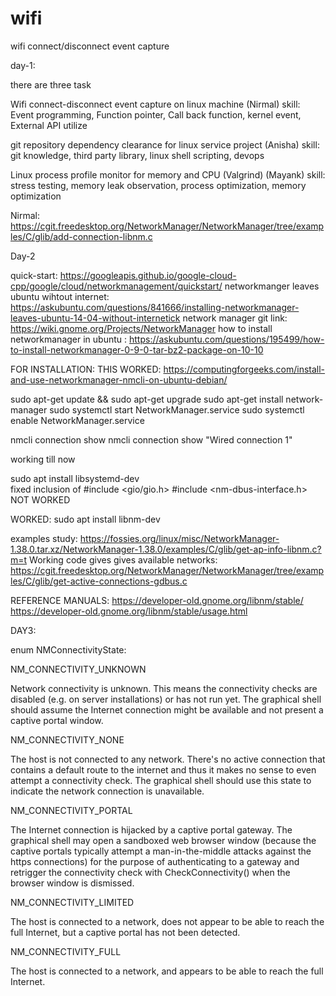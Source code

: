 # wifi
wifi connect/disconnect event capture

day-1:

there are three task

Wifi connect-disconnect event capture on linux machine (Nirmal)
skill: Event programming, Function pointer, Call back function, kernel event, External API utilize

git repository dependency clearance for linux service project (Anisha)
skill: git knowledge, third party library, linux shell scripting, devops

Linux process profile monitor for memory and CPU (Valgrind) (Mayank)
skill: stress testing, memory leak observation, process optimization, memory optimization



Nirmal:
https://cgit.freedesktop.org/NetworkManager/NetworkManager/tree/examples/C/glib/add-connection-libnm.c





Day-2

quick-start: https://googleapis.github.io/google-cloud-cpp/google/cloud/networkmanagement/quickstart/
networkmanger leaves ubuntu wihtout internet: https://askubuntu.com/questions/841666/installing-networkmanager-leaves-ubuntu-14-04-without-internetick
network manager git link: https://wiki.gnome.org/Projects/NetworkManager
how to install networkmanager in ubuntu : https://askubuntu.com/questions/195499/how-to-install-networkmanager-0-9-0-tar-bz2-package-on-10-10


FOR INSTALLATION: 
THIS WORKED:  https://computingforgeeks.com/install-and-use-networkmanager-nmcli-on-ubuntu-debian/


sudo apt-get update && sudo apt-get upgrade
sudo apt-get install network-manager
sudo systemctl start NetworkManager.service
sudo systemctl enable NetworkManager.service


nmcli connection show
nmcli connection show "Wired connection 1"

working till now


sudo apt install libsystemd-dev  
fixed inclusion of
#include <gio/gio.h>
#include <nm-dbus-interface.h>
NOT WORKED





WORKED: sudo apt install libnm-dev



examples study:
https://fossies.org/linux/misc/NetworkManager-1.38.0.tar.xz/NetworkManager-1.38.0/examples/C/glib/get-ap-info-libnm.c?m=t
Working code gives gives available networks: https://cgit.freedesktop.org/NetworkManager/NetworkManager/tree/examples/C/glib/get-active-connections-gdbus.c


REFERENCE MANUALS:
https://developer-old.gnome.org/libnm/stable/
https://developer-old.gnome.org/libnm/stable/usage.html





DAY3:

enum NMConnectivityState:

NM_CONNECTIVITY_UNKNOWN

Network connectivity is unknown. This means the connectivity checks are disabled (e.g. on server installations) or has not run yet. The graphical shell should assume the Internet connection might be available and not present a captive portal window.

 
NM_CONNECTIVITY_NONE

The host is not connected to any network. There's no active connection that contains a default route to the internet and thus it makes no sense to even attempt a connectivity check. The graphical shell should use this state to indicate the network connection is unavailable.

 
NM_CONNECTIVITY_PORTAL

The Internet connection is hijacked by a captive portal gateway. The graphical shell may open a sandboxed web browser window (because the captive portals typically attempt a man-in-the-middle attacks against the https connections) for the purpose of authenticating to a gateway and retrigger the connectivity check with CheckConnectivity() when the browser window is dismissed.

 
NM_CONNECTIVITY_LIMITED

The host is connected to a network, does not appear to be able to reach the full Internet, but a captive portal has not been detected.

 
NM_CONNECTIVITY_FULL

The host is connected to a network, and appears to be able to reach the full Internet.